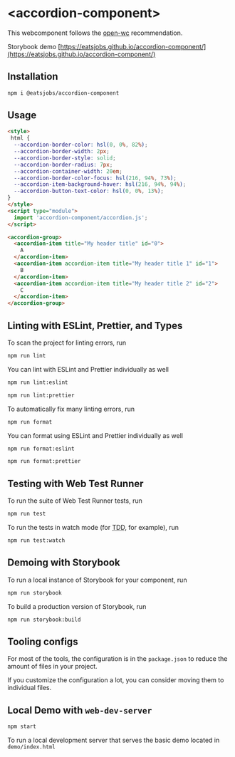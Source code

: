 # \<accordion-component>

This webcomponent follows the [open-wc](https://github.com/open-wc/open-wc) recommendation.

Storybook demo [https://eatsjobs.github.io/accordion-component/](https://eatsjobs.github.io/accordion-component/)

## Installation
```bash
npm i @eatsjobs/accordion-component
```

## Usage
```html
<style>
 html {
  --accordion-border-color: hsl(0, 0%, 82%);
  --accordion-border-width: 2px;
  --accordion-border-style: solid;
  --accordion-border-radius: 7px;
  --accordion-container-width: 20em;
  --accordion-border-color-focus: hsl(216, 94%, 73%);
  --accordion-item-background-hover: hsl(216, 94%, 94%);
  --accordion-button-text-color: hsl(0, 0%, 13%);
}
</style>
<script type="module">
  import 'accordion-component/accordion.js';
</script>

<accordion-group>
  <accordion-item title="My header title" id="0">
    A
  </accordion-item>
  <accordion-item accordion-item title="My header title 1" id="1">
    B
  </accordion-item>
  <accordion-item accordion-item title="My header title 2" id="2">
    C
  </accordion-item>
</accordion-group>
```

## Linting with ESLint, Prettier, and Types
To scan the project for linting errors, run
```bash
npm run lint
```

You can lint with ESLint and Prettier individually as well
```bash
npm run lint:eslint
```
```bash
npm run lint:prettier
```

To automatically fix many linting errors, run
```bash
npm run format
```

You can format using ESLint and Prettier individually as well
```bash
npm run format:eslint
```
```bash
npm run format:prettier
```

## Testing with Web Test Runner
To run the suite of Web Test Runner tests, run
```bash
npm run test
```

To run the tests in watch mode (for <abbr title="test driven development">TDD</abbr>, for example), run

```bash
npm run test:watch
```

## Demoing with Storybook
To run a local instance of Storybook for your component, run
```bash
npm run storybook
```

To build a production version of Storybook, run
```bash
npm run storybook:build
```


## Tooling configs

For most of the tools, the configuration is in the `package.json` to reduce the amount of files in your project.

If you customize the configuration a lot, you can consider moving them to individual files.

## Local Demo with `web-dev-server`
```bash
npm start
```
To run a local development server that serves the basic demo located in `demo/index.html`
